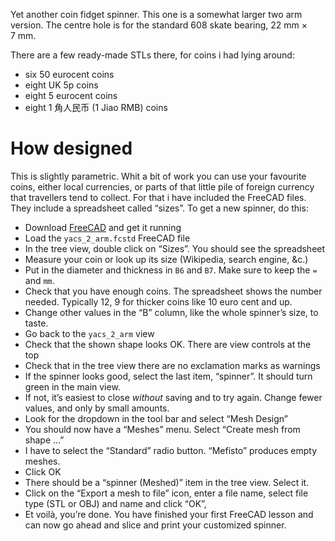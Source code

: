 Yet another coin fidget spinner. This one is a somewhat larger two arm version.
The centre hole is for the standard 608 skate bearing, 22 mm × 7 mm.

There are a few ready-made STLs there, for coins i had lying around:

* six 50 eurocent coins
* eight UK 5p coins
* eight 5 eurocent coins
* eight 1 角人民币 (1 Jiao RMB) coins


# How designed

This is slightly parametric. Whit a bit of work you can use your favourite coins, either local currencies, or parts of that little pile of foreign currency that travellers tend to collect. For that i have included the FreeCAD files. They include a spreadsheet called “sizes”. To get a new spinner, do this:

* Download [FreeCAD](https://www.freecadweb.org/wiki/Download) and get it running
* Load the `yacs_2_arm.fcstd` FreeCAD file
* In the tree view, double click on “Sizes”. You should see the spreadsheet
* Measure your coin or look up its size (Wikipedia, search engine, &c.)
* Put in the diameter and thickness in `B6` and `B7`. Make sure to keep the `=` and `mm`.
* Check that you have enough coins. The spreadsheet shows the number needed. Typically 12, 9 for thicker coins like 10 euro cent and up.
* Change other values in the “B” column, like the whole spinner’s size, to taste.
* Go back to the `yacs_2_arm` view
* Check that the shown shape looks OK. There are view controls at the top
* Check that in the tree view there are no exclamation marks as warnings
* If the spinner looks good, select the last item, “spinner”. It should turn green in the main view.
* If not, it’s easiest to close *without* saving and to try again. Change fewer values, and only by small amounts.
* Look for the dropdown in the tool bar and select “Mesh Design”
* You should now have a “Meshes” menu. Select “Create mesh from shape …”
* I have to select the “Standard” radio button. “Mefisto” produces empty meshes.
* Click OK
* There should be a “spinner (Meshed)” item in the tree view. Select it.
* Click on the “Export a mesh to file” icon, enter a file name, select file type (STL or OBJ) and name and click “OK”,
* Et voilà, you’re done. You have finished your first FreeCAD lesson and can now go ahead and slice and print your customized spinner.
